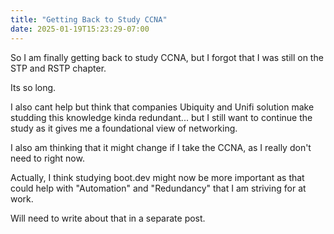```yaml
---
title: "Getting Back to Study CCNA"
date: 2025-01-19T15:23:29-07:00
---
```

So I am finally getting back to study CCNA, but I forgot that I was still on the STP and RSTP chapter. 

Its so long. 

I also cant help but think that companies Ubiquity and Unifi solution make studding this knowledge kinda redundant... but I still want to continue the study as it gives me a foundational view of networking. 

I also am thinking that it might change if I take the CCNA, as I really don't need to right now. 

Actually, I think studying boot.dev might now be more important as that could help with "Automation" and "Redundancy" that I am striving for at work. 

Will need to write about that in a separate post. 
